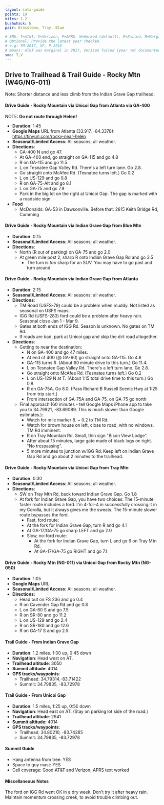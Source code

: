 ```yaml
---
layout: sota-guide
points: 10
miles: 1.2
bushwhack: N
pair: Brasstown, Tray, Blue

# SMS: T=AT&T, V=Verizon, P=APRS. W=Worked (default), F=Failed, M=Marginal (some failed).
# Optional: Provide the latest year checked.
# e.g: TM-2017, VF, P-2016
# means: AT&T was marginal in 2017, Verizon failed (year not documented), APRS worked in 2016.
sms: T,V
---
```

Drive to Trailhead & Trail Guide - Rocky Mtn (W4G/NG-011)
--------------------------------------------------------

Note: Shorter distance and less climb from the Indian Grave Gap trailhead.

#### Drive Guide - Rocky Mountain via Unicoi Gap from Atlanta via GA-400


NOTE: **Do not route through Helen!**

* **Duration**: 1:45
* **Google Maps** URL from Atlanta (33.917, -84.3378): https://tinyurl.com/rocky-near-helen
* **Seasonal/Limited Access**: All seasons; all weather.
* **Directions**:
   * GA-400 N and go 47.
   * At GA-400 end, go straight on GA-115 and go 4.8
   * R on GA-115 and go 11.5
   * L on Tesnatee Gap Valley Rd. There's a left turn lane.  Go 2.8.
   * Go straight onto McAfee Rd. (Tesnatee turns left.)  Go 0.2
   * L on US-129 and go 0.8
   * R on GA-75-Alt and go 8.1
   * L on GA-75 and go 7.9
   * Park in the big lot on the right at Unicoi Gap.  The gap is marked with a roadside sign.
* **Food**
    * McDonalds: GA-53 in Dawsonville.  Before that: 2815 Keith Bridge Rd, Cumming

#### Drive Guide - Rocky Mountain via Indian Grave Gap from Blue Mtn
* **Duration**: 0:15
* **Seasonal/Limited Access**: All seasons; all weather.
* **Directions**: 
    * North (R out of parking) on GA-75 and go 2.0
    * At green mile post 2, sharp R onto Indian Grave Gap Rd and go 3.5
        * The turn is *too* sharp for an SUV.  You may have to go past and turn around.

#### Drive Guide - Rocky Mountain via Indian Grave Gap from Atlanta
* **Duration**: 2:15
* **Seasonal/Limited Access**: All seasons; all weather.
* **Directions**: 
    * TM Road (USFS-79) could be a problem when muddy.  Not listed as seasonal on USFS maps.
    * IGG Rd (USFS-283) ford could be a problem after heavy rain.  Seasonal close Jan 1 - Mar 9.
    * Gates at both ends of IGG Rd.  Season is unknown. No gates on TM Rd. 
    * If roads are bad, park at Unicoi gap and skip the dirt road altogether.
* **Directions**:
    * Getting to near the destination:
        * N on GA-400 and go 47 miles.
        * At end of 400 (@ GA-60) go straight onto GA-115. Go 4.8
        * GA-115 turns R.  (About 60 minute drive to this turn.) Go 11.4.
        * L on Tesnatee Gap Valley Rd. There's a left turn lane.  Go 2.8.
        * Go straight onto McAfee Rd. (Tesnatee turns left.)  Go 0.2
        * L on US-129 N at T. (About 1:15 total drive time to this turn.) Go 0.8.
        * R on GA-75A. Go 8.0.  (Pass Richard B Russell Scenic Hwy at 1:25 from trip start.)
        * From intersection of GA-75A and GA-75, on GA-75 go north
    * Final approach (60 minutes - tell Google Maps iPhone app to take you to 34.79921, -83.69089.  This is much slower than Google estimates.):
        * Watch for mile marker 8.  ~ 0.2 to TM Rd.
        * Watch for brown house on left, close to road, with no windows. TM Rd imminent.
        * R on Tray Mountain Rd.  Small, thin sign "Bison View Lodge".
        * After about 15 minutes, large gate made of black logs on right. "No trespassing".
        * 5 more minutes to junction w/IGG Rd.  Keep left on Indian Grave Gap Rd and go about 2 minutes to the trailhead.

#### Drive Guide - Rocky Mountain via Unicoi Gap from Tray Mtn

* **Duration**: 0:30
* **Seasonal/Limited Access**: All seasons; all weather.
* **Directions**: 
    * SW on Tray Mtn Rd, back toward Indian Grave Gap. Go 1.8
    * At fork for Indian Grave Gap, you have two choices: The 15-minute faster route includes a ford.  I'm 4-for-4 in successfully crossing it in my Corolla, but it always gives me the sweats.  The 15-minute slower route bypasses the ford.
        * Fast, ford route:
         * At the fork for Indian Grave Gap, turn R and go 4.1
         * At GA-17/GA-75 go sharp LEFT and go 2.0
        * Slow, no-ford route:
            * At the fork for Indian Grave Gap, turn L and go 6 on Tray Mtn Rd.
            * At GA-17/GA-75 go RIGHT and go 7.1

#### Drive Guide - Rocky Mtn (NG-011) via Unicoi Gap from Rocky Mtn (NG-050)

- **Duration**: 1:05
- **Google Maps** URL:
- **Seasonal/Limited Access**: All seasons; all weather.
- **Directions**:
  - Head out on FS 236 and go 0.4
  - R on Cavender Gap Rd and go 0.8
  - L on GA-60 S and go 7.5
  - R on SR-80 and go 11.2
  - L on US-129 and go 2.4
  - R on SR-180 and go 12.6
  - R on GA-17 S and go 2.5

#### Trail Guide - From Indian Grave Gap

* **Duration**: 1.2 miles. 1:00 up, 0:45 down
* **Navigation**: Head west on AT.
* **Trailhead altitude**: 3050
* **Summit altitude**: 4014
* **GPS tracks/waypoints**:
    * Trailhead: 34.79314,-83.71422
    * Summit: 34.79835, -83.72978

#### Trail Guide - From Unicoi Gap

* **Duration**: 1.5 miles, 1:25 up, 0:50 down
* **Navigation**: Head east on AT.  (Stay on parking lot side of the road.) 
* **Trailhead altitude**: 2941
* **Summit altitude**: 4014
* **GPS tracks/waypoints**:
    * Trailhead: 34.80210, -83.74285
    * Summit: 34.79835, -83.72978

#### Summit Guide

* Hang antenna from tree: YES
* Space to guy mast: YES
* Cell coverage: Good AT&T and Verizon; APRS text worked

#### Miscellaneous Notes
The ford on IGG Rd went OK in a dry week.  Don't try it after heavy rain. Maintain momentum crossing creek, to avoid trouble climbing out.
